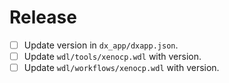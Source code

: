 # Release

  * [ ] Update version in `dx_app/dxapp.json`.
  * [ ] Update `wdl/tools/xenocp.wdl` with version.
  * [ ] Update `wdl/workflows/xenocp.wdl` with version.
